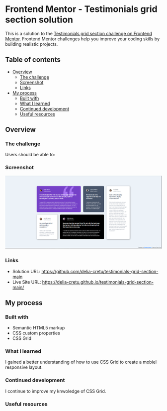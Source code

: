 # Frontend Mentor - Testimonials grid section solution

This is a solution to the [Testimonials grid section challenge on Frontend Mentor](https://www.frontendmentor.io/challenges/testimonials-grid-section-Nnw6J7Un7). Frontend Mentor challenges help you improve your coding skills by building realistic projects.

## Table of contents

- [Overview](#overview)
  - [The challenge](#the-challenge)
  - [Screenshot](#screenshot)
  - [Links](#links)
- [My process](#my-process)
  - [Built with](#built-with)
  - [What I learned](#what-i-learned)
  - [Continued development](#continued-development)
  - [Useful resources](#useful-resources)

## Overview

### The challenge

Users should be able to:

### Screenshot

![](./screenshot.jpg)

### Links

- Solution URL: https://github.com/delia-cretu/testimonials-grid-section-main
- Live Site URL: https://delia-cretu.github.io/testimonials-grid-section-main/

## My process

### Built with

- Semantic HTML5 markup
- CSS custom properties
- CSS Grid

### What I learned

I gained a better understanding of how to use CSS Grid to create a mobiel responsive layout.

### Continued development

I continue to improve my knwoledge of CSS Grid.

### Useful resources
